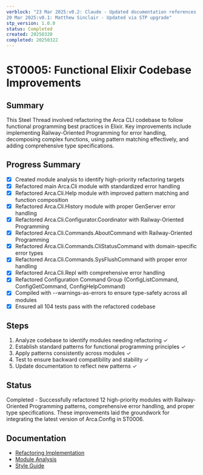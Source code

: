 ```yaml
---
verblock: "23 Mar 2025:v0.2: Claude - Updated documentation references
20 Mar 2025:v0.1: Matthew Sinclair - Updated via STP upgrade"
stp_version: 1.0.0
status: Completed
created: 20250320
completed: 20250322
---
```


# ST0005: Functional Elixir Codebase Improvements

## Summary

This Steel Thread involved refactoring the Arca CLI codebase to follow functional programming best practices in Elixir. Key improvements include implementing Railway-Oriented Programming for error handling, decomposing complex functions, using pattern matching effectively, and adding comprehensive type specifications.

## Progress Summary

- [x] Created module analysis to identify high-priority refactoring targets
- [x] Refactored main Arca.Cli module with standardized error handling
- [x] Refactored Arca.Cli.Help module with improved pattern matching and function composition
- [x] Refactored Arca.Cli.History module with proper GenServer error handling
- [x] Refactored Arca.Cli.Configurator.Coordinator with Railway-Oriented Programming
- [x] Refactored Arca.Cli.Commands.AboutCommand with Railway-Oriented Programming
- [x] Refactored Arca.Cli.Commands.CliStatusCommand with domain-specific error types
- [x] Refactored Arca.Cli.Commands.SysFlushCommand with proper error handling
- [x] Refactored Arca.Cli.Repl with comprehensive error handling
- [x] Refactored Configuration Command Group (ConfigListCommand, ConfigGetCommand, ConfigHelpCommand)
- [x] Compiled with --warnings-as-errors to ensure type-safety across all modules
- [x] Ensured all 104 tests pass with the refactored codebase

## Steps

1. Analyze codebase to identify modules needing refactoring ✓
2. Establish standard patterns for functional programming principles ✓
3. Apply patterns consistently across modules ✓
4. Test to ensure backward compatibility and stability ✓
5. Update documentation to reflect new patterns ✓

## Status

Completed - Successfully refactored 12 high-priority modules with Railway-Oriented Programming patterns, comprehensive error handling, and proper type specifications. These improvements laid the groundwork for integrating the latest version of Arca.Config in ST0006.

## Documentation

- [Refactoring Implementation](/stp/prj/st/COMPLETED/ST0005/ST0005_refactoring.md)
- [Module Analysis](/stp/prj/st/COMPLETED/ST0005/ST0005_module_analysis.md)
- [Style Guide](/stp/prj/st/COMPLETED/ST0005/ST0005_style_guide.md)